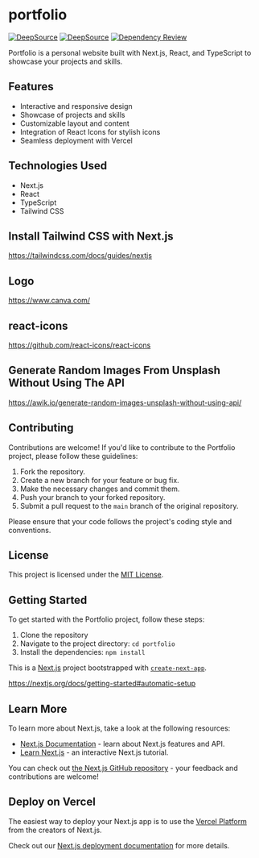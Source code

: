 # portfolio

[![DeepSource](https://deepsource.io/gh/milliorn/Portfolio.svg/?label=active+issues&show_trend=true&token=fziuS-ZFdAqGFRHfMFxQgvjD)](https://deepsource.io/gh/milliorn/Portfolio/?ref=repository-badge)
[![DeepSource](https://deepsource.io/gh/milliorn/Portfolio.svg/?label=resolved+issues&show_trend=true&token=fziuS-ZFdAqGFRHfMFxQgvjD)](https://deepsource.io/gh/milliorn/Portfolio/?ref=repository-badge)
[![Dependency Review](https://github.com/milliorn/Portfolio/actions/workflows/dependency-review.yml/badge.svg)](https://github.com/milliorn/Portfolio/actions/workflows/dependency-review.yml)

Portfolio is a personal website built with Next.js, React, and TypeScript to showcase your projects and skills.

## Features

- Interactive and responsive design
- Showcase of projects and skills
- Customizable layout and content
- Integration of React Icons for stylish icons
- Seamless deployment with Vercel

## Technologies Used

- Next.js
- React
- TypeScript
- Tailwind CSS

## Install Tailwind CSS with Next.js

<https://tailwindcss.com/docs/guides/nextjs>

## Logo

<https://www.canva.com/>

## react-icons

<https://github.com/react-icons/react-icons>

## Generate Random Images From Unsplash Without Using The API

<https://awik.io/generate-random-images-unsplash-without-using-api/>

## Contributing

Contributions are welcome! If you'd like to contribute to the Portfolio project, please follow these guidelines:

1. Fork the repository.
2. Create a new branch for your feature or bug fix.
3. Make the necessary changes and commit them.
4. Push your branch to your forked repository.
5. Submit a pull request to the `main` branch of the original repository.

Please ensure that your code follows the project's coding style and conventions.

## License

This project is licensed under the [MIT License](LICENSE).

## Getting Started

To get started with the Portfolio project, follow these steps:

1. Clone the repository
2. Navigate to the project directory: `cd portfolio`
3. Install the dependencies: `npm install`

This is a [Next.js](https://nextjs.org/) project bootstrapped with [`create-next-app`](https://github.com/vercel/next.js/tree/canary/packages/create-next-app).

<https://nextjs.org/docs/getting-started#automatic-setup>

## Learn More

To learn more about Next.js, take a look at the following resources:

- [Next.js Documentation](https://nextjs.org/docs) - learn about Next.js features and API.
- [Learn Next.js](https://nextjs.org/learn) - an interactive Next.js tutorial.

You can check out [the Next.js GitHub repository](https://github.com/vercel/next.js/) - your feedback and contributions are welcome!

## Deploy on Vercel

The easiest way to deploy your Next.js app is to use the [Vercel Platform](https://vercel.com/new?utm_medium=default-template&filter=next.js&utm_source=create-next-app&utm_campaign=create-next-app-readme) from the creators of Next.js.

Check out our [Next.js deployment documentation](https://nextjs.org/docs/deployment) for more details.

